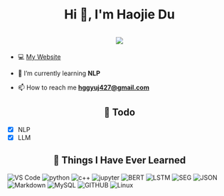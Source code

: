 <h1 align="center">Hi 👋, I'm Haojie Du <br><br> <img src="https://komarev.com/ghpvc/?username=wangzaimieyoutou&style=for-the-badge"></h1>

- 💻 [My Website](https://github.com/wangzaimieyoutou)

- 🌱 I’m currently learning **NLP**

- 📫 How to reach me **hggyuj427@gmail.com**


<h2 align="center">📓 Todo </h2>  

- [x] NLP
- [x] LLM

<h2 align="center">📓 Things I Have Ever Learned </h2>  
<p>
   <img alt="VS Code" src="https://img.shields.io/badge/Visual_Studio_Code-0078D4?style=for-the-badge&logo=visual%20studio%20code&logoColor=white" />
   <img alt="python" src="https://img.shields.io/badge/python-E34F26?style=for-the-badge&logo=python&logoColor=white" />
   <img alt="c++" src="https://img.shields.io/badge/c++-1572B6?style=for-the-badge&logoColor=white" />
   <img alt="jupyter" src="https://img.shields.io/badge/jupyter-323330?style=for-the-badge&logoColor=F7DF1E" />
   <img alt="BERT" src="https://img.shields.io/badge/BERT-0769AD?style=for-the-badge&logoColor=white" />
   <img alt="LSTM" src="https://img.shields.io/badge/LSTM-777BB4?style=for-the-badge&logoColor=white" />
  <img alt="SEG" src="https://img.shields.io/badge/SEG-FFD43B?style=for-the-badge&logoColor=blue" />
   <img alt="JSON" src="https://img.shields.io/badge/json-5E5C5C?style=for-the-badge&logo=json&logoColor=white" />
   <img alt="Markdown" src="https://img.shields.io/badge/Markdown-000000?style=for-the-badge&logo=markdown&logoColor=white" />
   <img alt="MySQL" src="https://img.shields.io/badge/MySQL-005C84?style=for-the-badge&logo=mysql&logoColor=white" />
   <img alt="GITHUB" src="https://img.shields.io/badge/GitHub-100000?style=for-the-badge&logo=github&logoColor=white" />
  <img alt="Linux" src="https://img.shields.io/badge/Linux-FCC624?style=for-the-badge&logo=linux&logoColor=black" />
  
</p>

